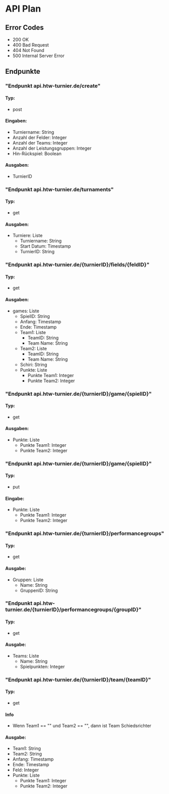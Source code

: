 # API Plan

## Error Codes
- 200 OK
- 400 Bad Request
- 404 Not Found
- 500 Internal Server Error

## Endpunkte
### "Endpunkt api.htw-turnier.de/create"
#### Typ:
- post 
#### Eingaben:
- Turniername: String
- Anzahl der Felder: Integer
- Anzahl der Teams: Integer
- Anzahl der Leistungsgruppen: Integer
- Hin-Rückspiel: Boolean
#### Ausgaben:
- TurnierID

### "Endpunkt api.htw-turnier.de/turnaments"
#### Typ:
- get
#### Ausgaben:
- Turniere: Liste
  - Turniername: String
  - Start Datum: Timestamp
  - TurnierID: String

### "Endpunkt api.htw-turnier.de/{turnierID}/fields/{feldID}"
#### Typ:
- get
#### Ausgaben:
- games: Liste
  - SpielID: String
  - Anfang: Timestamp
  - Ende: Timestamp
  - Team1: Liste
    - TeamID: String
    - Team Name: String
  - Team2: Liste
    - TeamID: String
    - Team Name: String
  - Schiri: String
  - Punkte: Liste
    - Punkte Team1: Integer
    - Punkte Team2: Integer

### "Endpunkt api.htw-turnier.de/{turnierID}/game/{spielID}"
#### Typ:
- get
#### Ausgaben:
- Punkte: Liste
  - Punkte Team1: Integer
  - Punkte Team2: Integer

### "Endpunkt api.htw-turnier.de/{turnierID}/game/{spielID}"
#### Typ:
- put
#### Eingabe:
- Punkte: Liste
    - Punkte Team1: Integer
    - Punkte Team2: Integer

### "Endpunkt api.htw-turnier.de/{turnierID}/performancegroups"
#### Typ:
- get
#### Ausgabe:
- Gruppen: Liste
  - Name: String
  - GruppenID: String

### "Endpunkt api.htw-turnier.de/{turnierID}/performancegroups/{groupID}"
#### Typ:
- get
#### Ausgabe:
- Teams: Liste
  - Name: String
  - Spielpunkten: Integer

### "Endpunkt api.htw-turnier.de/{turnierID}/team/{teamID}"
#### Typ:
- get
#### Info
- Wenn Team1 == "" und Team2 == "", dann ist Team Schiedsrichter
#### Ausgabe:
- Team1: String
- Team2: String
- Anfang: Timestamp
- Ende: Timestamp
- Feld: Integer
- Punkte: Liste
  - Punkte Team1: Integer
  - Punkte Team2: Integer